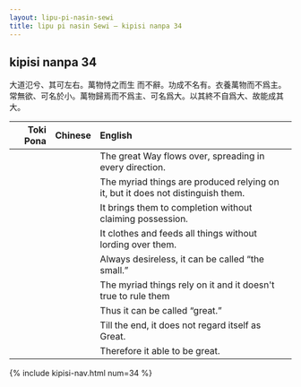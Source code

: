 ```yaml
---
layout: lipu-pi-nasin-sewi
title: lipu pi nasin Sewi — kipisi nanpa 34
---
```


## kipisi nanpa 34

大道氾兮、其可左右。萬物恃之而生 而不辭。功成不名有。衣養萬物而不爲主。常無欲、可名於小。萬物歸焉而不爲主、可名爲大。以其終不自爲大、故能成其大。

| Toki Pona | Chinese | English
|-:|:-:|:-
|  |  | The great Way flows over, spreading in every direction.
|  |  | The myriad things are produced relying on it, but it does not distinguish them.
|  |  | It brings them to completion without claiming possession.
|  |  | It clothes and feeds all things without lording over them.
|  |  | Always desireless, it can be called “the small.”
|  |  | The myriad things rely on it and it doesn't true to rule them
|  |  | Thus it can be called “great.”
|  |  | Till the end, it does not regard itself as Great.
|  |  | Therefore it able to be great.

{% include kipisi-nav.html num=34 %}

